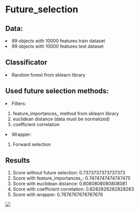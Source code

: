 # Future_selection

## Data:
<li> 99 objects with 10000 features train dataset
<li> 99 objects with 10000 features test dataset

## Classificator
<li> Random forest from sklearn library

## Used future selection methods:
<li> Filters: </li>
  <ol>
    <li> feature_importances_ method from sklearn library </li>
    <li> euclidean distance (data must be normalized) </li>
    <li> coefficient correlation </li>
  </ol>
<li> Wrapper: </li>
  <ol>
    <li> Forward selection </li>
  </ol>

## Results

1. Score without future selection:     0.7373737373737373
2. Score with feature_importances_:    0.7474747474747475
3. Score with euclidean distance:      0.8080808080808081
4. Score with coefficient correlation: 0.8282828282828283
5. Score with wrapper:                 0.7676767676767676

<img src="https://imgur.com/awP2FBW.jpg">
